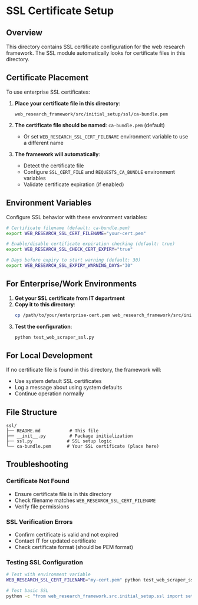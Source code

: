 # SSL Certificate Setup

## Overview

This directory contains SSL certificate configuration for the web research framework. The SSL module automatically looks for certificate files in this directory.

## Certificate Placement

To use enterprise SSL certificates:

1. **Place your certificate file in this directory**:
   ```
   web_research_framework/src/initial_setup/ssl/ca-bundle.pem
   ```

2. **The certificate file should be named**: `ca-bundle.pem` (default)
   - Or set `WEB_RESEARCH_SSL_CERT_FILENAME` environment variable to use a different name

3. **The framework will automatically**:
   - Detect the certificate file
   - Configure `SSL_CERT_FILE` and `REQUESTS_CA_BUNDLE` environment variables
   - Validate certificate expiration (if enabled)

## Environment Variables

Configure SSL behavior with these environment variables:

```bash
# Certificate filename (default: ca-bundle.pem)
export WEB_RESEARCH_SSL_CERT_FILENAME="your-cert.pem"

# Enable/disable certificate expiration checking (default: true)
export WEB_RESEARCH_SSL_CHECK_CERT_EXPIRY="true"

# Days before expiry to start warning (default: 30)
export WEB_RESEARCH_SSL_EXPIRY_WARNING_DAYS="30"
```

## For Enterprise/Work Environments

1. **Get your SSL certificate from IT department**
2. **Copy it to this directory**:
   ```bash
   cp /path/to/your/enterprise-cert.pem web_research_framework/src/initial_setup/ssl/ca-bundle.pem
   ```
3. **Test the configuration**:
   ```bash
   python test_web_scraper_ssl.py
   ```

## For Local Development

If no certificate file is found in this directory, the framework will:
- Use system default SSL certificates
- Log a message about using system defaults
- Continue operation normally

## File Structure

```
ssl/
├── README.md           # This file
├── __init__.py         # Package initialization
├── ssl.py             # SSL setup logic
└── ca-bundle.pem      # Your SSL certificate (place here)
```

## Troubleshooting

### Certificate Not Found
- Ensure certificate file is in this directory
- Check filename matches `WEB_RESEARCH_SSL_CERT_FILENAME`
- Verify file permissions

### SSL Verification Errors
- Confirm certificate is valid and not expired
- Contact IT for updated certificate
- Check certificate format (should be PEM format)

### Testing SSL Configuration
```bash
# Test with environment variable
WEB_RESEARCH_SSL_CERT_FILENAME="my-cert.pem" python test_web_scraper_ssl.py

# Test basic SSL
python -c "from web_research_framework.src.initial_setup.ssl import setup_ssl; print(setup_ssl())"
```